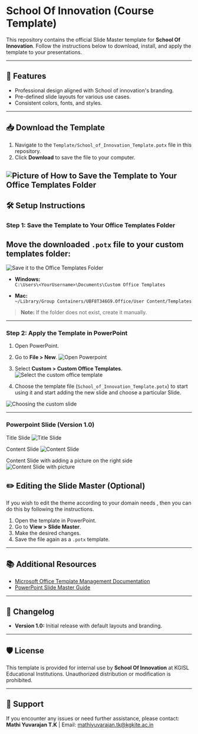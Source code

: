 
# School Of Innovation (Course Template)

This repository contains the official Slide Master template for **School Of Innovation**. Follow the instructions below to download, install, and apply the template to your presentations.

---
## 🎯 Features
- Professional design aligned with School of innovation's branding.
- Pre-defined slide layouts for various use cases.
- Consistent colors, fonts, and styles.

---

## 📥 Download the Template
 1. Navigate to the `Template/School_of_Innovation_Template.potx` file in this repository.
 2. Click **Download** to save the file to your computer.

![Picture of How to Save the Template to Your Office Templates Folder](Media/pic01.png)
---

## 🛠️ Setup Instructions

### **Step 1: Save the Template to Your Office Templates Folder**
Move the downloaded `.potx` file to your custom templates folder:
--
![Save it to the Office Templates Folder](Media/pic02.png)

- **Windows:**  
  `C:\Users\<YourUsername>\Documents\Custom Office Templates`

- **Mac:**  
  `~/Library/Group Containers/UBF8T346G9.Office/User Content/Templates`

> **Note:** If the folder does not exist, create it manually.

---
### **Step 2: Apply the Template in PowerPoint**
1. Open PowerPoint.
2. Go to **File > New**.
![Open Powerpoint](Media/pic03.png)
3. Select **Custom > Custom Office Templates**.
![Select the custom office template](Media/pic04.png)

4. Choose the template file (`School_of_Innovation_Template.potx`) to start using it and start adding the new slide and choose a particular Slide.

![Choosing the custom slide](Media/pic05.png)


---
### **Powerpoint Slide (Version 1.0)**
Title Slide 
![Title Slide](Media/temp1ui.png)

Content Slide 
![Content Slide](Media/temp2ui.png)

Content Slide with adding a picture on the right side
![Content Slide with picture](Media/temp3ui.png)

## ✏️ Editing the Slide Master (Optional)
If you wish to edit the theme according to your domain needs , then you can do this by following the instructions.
 
1. Open the template in PowerPoint.
2. Go to **View > Slide Master**.
3. Make the desired changes.
4. Save the file again as a `.potx` template.

---
## 📚 Additional Resources
- [Microsoft Office Template Management Documentation](https://support.microsoft.com/en-us/office/create-and-use-your-own-template-in-office-190e5d66-1a7d-49b8-9651-e044376542d4)
- [PowerPoint Slide Master Guide](https://support.microsoft.com/en-us/office/what-is-a-slide-master-4d760649-f694-4c3a-93d3-97c43616f9eb)

---
## 🧾 Changelog
- **Version 1.0:** Initial release with default layouts and branding.

---
## 🛡️ License
This template is provided for internal use by **School Of Innovation** at KGISL Educational Institutions. Unauthorized distribution or modification is prohibited.

---
## 📩 Support
If you encounter any issues or need further assistance, please contact:
 **Mathi Yuvarajan T.K** | 
Email: mathiyuvarajan.tk@kgkite.ac.in